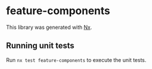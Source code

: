 # feature-components

This library was generated with [Nx](https://nx.dev).

## Running unit tests

Run `nx test feature-components` to execute the unit tests.
